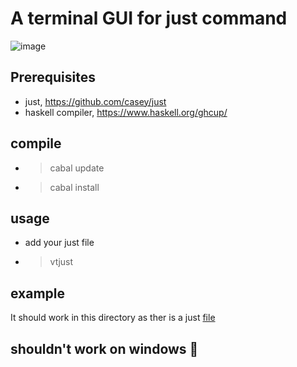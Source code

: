 # A terminal GUI for just command

![image](https://github.com/paolino/vt-just/assets/56350/6080727e-12c7-4e33-9a7b-b9d9c8b989eb)

## Prerequisites
 - just, https://github.com/casey/just
 - haskell compiler, https://www.haskell.org/ghcup/

## compile 
  - > cabal update
  - > cabal install

## usage 
  - add your just file
  - > vtjust

## example

It should work in this directory as ther is a just [file](https://github.com/paolino/just-a-guy/blob/main/justfile)

## shouldn't work on windows :shrug:
